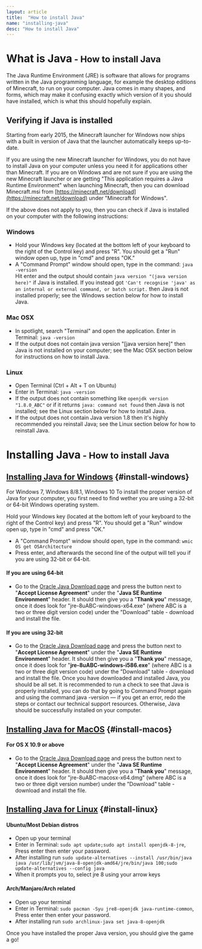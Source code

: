```yaml
---
layout: article
title:  "How to install Java"
name: "installing-java"
desc: "How to install Java"
---
```

# What is Java<small> - How to install Java</small>
The Java Runtime Environment (JRE) is software that allows for programs written in the Java programming language, for example the desktop editions of Minecraft, to run on your computer. Java comes in many shapes, and forms, which may make it confusing exactly which version of it you should have installed, which is what this should hopefully explain.

## Verifying if Java is installed
Starting from early 2015, the Minecraft launcher for Windows now ships with a built in version of Java that the launcher automatically keeps up-to-date.

If you are using the new Minecraft launcher for Windows, you do not have to install Java on your computer unless you need it for applications other than Minecraft. If you are on Windows and are not sure if you are using the new Minecraft launcher or are getting "This application requires a Java Runtime Environment" when launching Minecraft, then you can download Minecraft.msi from [https://minecraft.net/download](https://minecraft.net/download) under "Minecraft for Windows".

If the above does not apply to you, then you can check if Java is installed on your computer with the following instructions:

### Windows
- Hold your Windows key (located at the bottom left of your keyboard to the right of the Control key) and press "R".
You should get a "Run" window open up, type in "cmd" and press "OK."
- A "Command Prompt" window should open, type in the command: `java -version`<br>
Hit enter and the output should contain `java version "(java version here)"` if Java is installed. If you instead got `'Can't recognise 'java' as an internal or external command, or batch script.` then Java is not installed properly; see the Windows section below for how to install Java.

### Mac OSX
- In spotlight, search "Terminal" and open the application.
Enter in Terminal: `java -version`
- If the output does not contain java version "[java version here]" then Java is not installed on your computer; see the Mac OSX section below for instructions on how to install Java.

### Linux
- Open Terminal (Ctrl + Alt + T on Ubuntu)
- Enter in Terminal: `java -version`
- If the output does not contain something like `openjdk version "1.8.0_ABC"` or if it returns `java: command not found` then Java is not installed; see the Linux section below for how to install Java.
- If the output does not contain Java version 1.8 then it's highly recommended you reinstall Java; see the Linux section below for how to reinstall Java.



# Installing Java<small> - How to install Java</small>


## [Installing Java for Windows](#install-windows) {#install-windows}

For Windows 7, Windows 8/8.1, Windows 10
To install the proper version of Java for your computer, you first need to find wether you are using a 32-bit or 64-bit Windows operating system.

Hold your Windows key (located at the bottom left of your keyboard to the right of the Control key) and press "R".
You should get a "Run" window open up, type in "cmd" and press "OK."
* A "Command Prompt" window should open, type in the command: `wmic OS get OSArchitecture`
* Press enter, and afterwards the second line of the output will tell you if you are using 32-bit or 64-bit.

#### If you are using 64-bit
* Go to the [Oracle Java Download page](https://www.java.com/en/download/windows-64bit.jsp) and press the button next to "**Accept License Agreement**" under the "**Java SE Runtime Environment**" header. It should then give you a "**Thank you**" message, once it does look for "jre-8uABC-windows-x64.exe" (where ABC is a two or three digit version code) under the "Download" table - download and install the file.

#### If you are using 32-bit

* Go to the [Oracle Java Download page](https://www.java.com/inc/BrowserRedirect1.jsp?locale=en) and press the button next to "**Accept License Agreement**" under the "**Java SE Runtime Environment**" header. It should then give you a "**Thank you**" message, once it does look for "**jre-8uABC-windows-i586.exe**" (where ABC is a two or three digit version code) under the "Download" table - download and install the file.
Once you have downloaded and installed Java, you should be all set. It is recommended to run a check to see that Java is properly installed, you can do that by going to Command Prompt again and using the command java -version — if you get an error, redo the steps or contact our technical support resources. Otherwise, Java should be successfully installed on your computer.

## [Installing Java for MacOS](#install-macos) {#install-macos}
#### For OS X 10.9 or above
- Go to the [Oracle Java Download page](http://www.oracle.com/technetwork/java/javase/downloads/jre8-downloads-2133155.html) and press the button next to "**Accept License Agreement**" under the "**Java SE Runtime Environment**" header. It should then give you a "**Thank you**" message, once it does look for "jre-8uABC-macosx-x64.dmg" (where ABC is a two or three digit version number) under the "Download" table - download and install the file.


## [Installing Java for Linux](#install-linux) {#install-linux}

#### Ubuntu/Most Debian distros
- Open up your terminal
- Enter in Terminal: `sudo apt update;sudo apt install openjdk-8-jre`, Press enter then enter your password.
- After installing run `sudo update-alternatives --install /usr/bin/java java /usr/lib/jvm/java-8-openjdk-amd64/jre/bin/java 100;sudo update-alternatives --config java`
- When it prompts you to, select jre 8 using your arrow keys

#### Arch/Manjaro/Arch related
- Open up your terminal
- Enter in Terminal: `sudo pacman -Syu jre8-openjdk java-runtime-common`, Press enter then enter your password.
- After installing run `sudo archlinux-java set java-8-openjdk`


Once you have installed the proper Java version, you should give the game a go!